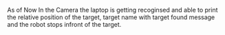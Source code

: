 As of Now In the Camera the laptop is getting recoginsed and able to print the relative position of the target, target name with target found message and the robot stops infront of the target. 
